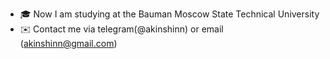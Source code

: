 
- 🎓 Now I am studying at the Bauman Moscow State Technical University
- ✉️ Contact me via telegram(@akinshinn) or email (akinshinn@gmail.com)
